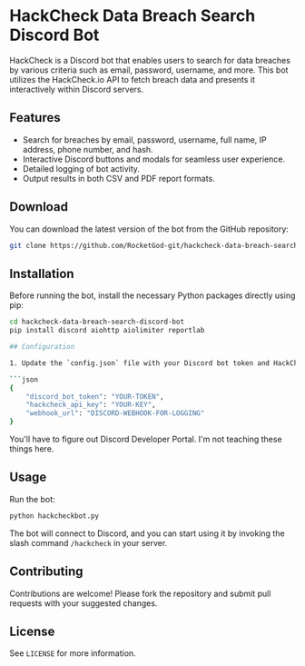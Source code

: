 # HackCheck Data Breach Search Discord Bot

HackCheck is a Discord bot that enables users to search for data breaches by various criteria such as email, password, username, and more. This bot utilizes the HackCheck.io API to fetch breach data and presents it interactively within Discord servers.

## Features

- Search for breaches by email, password, username, full name, IP address, phone number, and hash.
- Interactive Discord buttons and modals for seamless user experience.
- Detailed logging of bot activity.
- Output results in both CSV and PDF report formats.

## Download

You can download the latest version of the bot from the GitHub repository:

```bash
git clone https://github.com/RocketGod-git/hackcheck-data-breach-search-discord-bot.git
```

## Installation

Before running the bot, install the necessary Python packages directly using pip:

```bash
cd hackcheck-data-breach-search-discord-bot
pip install discord aiohttp aiolimiter reportlab

## Configuration

1. Update the `config.json` file with your Discord bot token and HackCheck API key:

```json
{
    "discord_bot_token": "YOUR-TOKEN",
    "hackcheck_api_key": "YOUR-KEY",
    "webhook_url": "DISCORD-WEBHOOK-FOR-LOGGING"
}
```
You'll have to figure out Discord Developer Portal. I'm not teaching these things here.

## Usage

Run the bot:

```bash
python hackcheckbot.py
```

The bot will connect to Discord, and you can start using it by invoking the slash command `/hackcheck` in your server.

## Contributing

Contributions are welcome! Please fork the repository and submit pull requests with your suggested changes.

## License

See `LICENSE` for more information.
